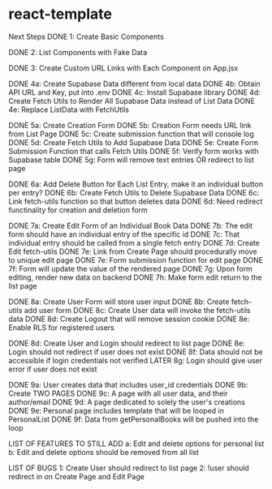 # react-template
Next Steps
DONE 1: Create Basic Components

DONE 2: List Components with Fake Data

DONE 3: Create Custom URL Links with Each Component on App.jsx

DONE 4a: Create Supabase Data different from local data
DONE 4b: Obtain API URL and Key, put into .env
DONE 4c: Install Supabase library
DONE 4d: Create Fetch Utils to Render All Supabase Data instead of List Data
DONE 4e: Replace ListData with FetchUtils

DONE 5a: Create Creation Form
DONE 5b: Creation Form needs URL link from List Page
DONE 5c: Create submission function that will console log
DONE 5d: Create Fetch Utils to Add Supabase Data
DONE 5e: Create Form Submission Function that calls Fetch Utils
DONE 5f: Verify form works with Supabase table
DONE 5g: Form will remove text entries OR redirect to list page

DONE 6a: Add Delete Button for Each List Entry, make it an individual button per entry?
DONE 6b: Create Fetch Utils to Delete Supabase Data
DONE 6c: Link fetch-utils function so that button deletes data
DONE 6d: Need redirect functinality for creation and deletion form

DONE 7a: Create Edit Form of an Individual Book Data
DONE 7b: The edit form should have an individual entry of the specific id
DONE 7c: That individual entry should be called from a single fetch entry
DONE 7d: Create Edit fetch-utils
DONE 7e: Link from Create Page should procedurally move to unique edit page
DONE 7e: Form submission function for edit page
DONE 7f: Form will update the value of the rendered page
DONE 7g: Upon form editing, render new data on backend
DONE 7h: Make form edit return to the list page

DONE 8a: Create User Form will store user input
DONE 8b: Create fetch-utils add user form
DONE 8c: Create User data will invoke the fetch-utils data
DONE 8d: Create Logout that will remove session cookie
DONE 8e: Enable RLS for registered users

DONE 8d: Create User and Login should redirect to list page
DONE 8e: Login should not redirect if user does not exist
DONE 8f: Data should not be accessible if login credentials not verified
LATER 8g: Login should give user error if user does not exist

DONE 9a: User creates data that includes user_id credentials
DONE 9b: Create TWO PAGES
DONE 9c: A page with all user data, and their author/email
DONE 9d: A page dedicated to solely the user's creations
DONE 9e: Personal page includes template that will be looped in PersonalList
DONE 9f: Data from getPersonalBooks will be pushed into the loop

LIST OF FEATURES TO STILL ADD
a: Edit and delete options for personal list
b: Edit and delete options should be removed from all list

LIST OF BUGS
1: Create User should redirect to list page
2: !user should redirect in on Create Page and Edit Page